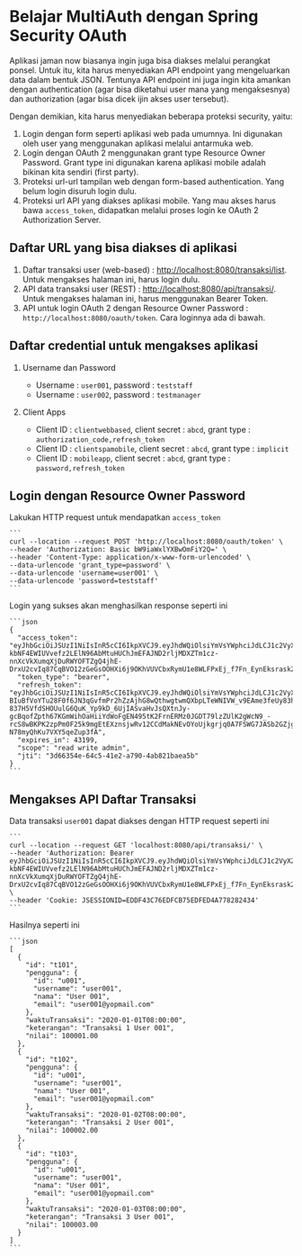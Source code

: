 # Belajar MultiAuth dengan Spring Security OAuth #

Aplikasi jaman now biasanya ingin juga bisa diakses melalui perangkat ponsel. Untuk itu, kita harus menyediakan API endpoint yang mengeluarkan data dalam bentuk JSON. Tentunya API endpoint ini juga ingin kita amankan dengan authentication (agar bisa diketahui user mana yang mengaksesnya) dan authorization (agar bisa dicek ijin akses user tersebut).

Dengan demikian, kita harus menyediakan beberapa proteksi security, yaitu:

1. Login dengan form seperti aplikasi web pada umumnya. Ini digunakan oleh user yang menggunakan aplikasi melalui antarmuka web.
2. Login dengan OAuth 2 menggunakan grant type Resource Owner Password. Grant type ini digunakan karena aplikasi mobile adalah bikinan kita sendiri (first party).
3. Proteksi url-url tampilan web dengan form-based authentication. Yang belum login disuruh login dulu.
4. Proteksi url API yang diakses aplikasi mobile. Yang mau akses harus bawa `access_token`, didapatkan melalui proses login ke OAuth 2 Authorization Server.

## Daftar URL yang bisa diakses di aplikasi ##

1. Daftar transaksi user (web-based) : [http://localhost:8080/transaksi/list](http://localhost:8080/transaksi/list). Untuk mengakses halaman ini, harus login dulu. 
2. API data transaksi user (REST) : [http://localhost:8080/api/transaksi/](http://localhost:8080/api/transaksi/). Untuk mengakses halaman ini, harus menggunakan Bearer Token.
3. API untuk login OAuth 2 dengan Resource Owner Password : `http://localhost:8080/oauth/token`. Cara loginnya ada di bawah.


## Daftar credential untuk mengakses aplikasi ##

1. Username dan Password

    * Username : `user001`, password : `teststaff`
    * Username : `user002`, password : `testmanager`

2. Client Apps

    * Client ID : `clientwebbased`, client secret : `abcd`, grant type : `authorization_code,refresh_token`
    * Client ID : `clientspamobile`, client secret : `abcd`, grant type : `implicit`
    * Client ID : `mobileapp`, client secret : `abcd`, grant type : `password,refresh_token`

## Login dengan Resource Owner Password ##

Lakukan HTTP request untuk mendapatkan `access_token`

    ```
    curl --location --request POST 'http://localhost:8080/oauth/token' \
    --header 'Authorization: Basic bW9iaWxlYXBwOmFiY2Q=' \
    --header 'Content-Type: application/x-www-form-urlencoded' \
    --data-urlencode 'grant_type=password' \
    --data-urlencode 'username=user001' \
    --data-urlencode 'password=teststaff'
    ```
   
Login yang sukses akan menghasilkan response seperti ini
    
    ```json
    {
      "access_token": "eyJhbGciOiJSUzI1NiIsInR5cCI6IkpXVCJ9.eyJhdWQiOlsiYmVsYWphciJdLCJ1c2VyX25hbWUiOiJ1c2VyMDAxIiwic2NvcGUiOlsicmVhZCIsIndyaXRlIiwiYWRtaW4iXSwiZXhwIjoxNTg5Mzg1OTIyLCJhdXRob3JpdGllcyI6WyJWSUVXX1RSQU5TQUtTSSJdLCJqdGkiOiIzZDY2MzU0ZS02NGM1LTQxZTItYTc5MC00YWI4MjFiYWVhNWIiLCJjbGllbnRfaWQiOiJtb2JpbGVhcHAifQ.WWVOD9ivEf1nRZgSZ3uIWQBrTGfgsufgG28ZOLWQwW2h8wV_4z3JdJp87lsAkSoNYXD1xko1dwjSe0tz1Uw5ex9u12o4uwECn0ofkzZGi3q7jDd6pD3ypHBCyr1J-kbNF4EWIUVvefz2LElN96AbMtuHUChJmEFAJND2rljMDXZTm1cz-nnXcVkXumqXjDuRWYOFTZgQ4jhE-DrxU2cvIq87CqBVO12zGeGsOOHXi6j9OKhVUVCbxRymU1e8WLFPxEj_f7Fn_EynEksrask2GTw7GghFL5WGalHI_3lGOp9PgA7dJnd1pKWFxZspQj78EqwO8cZTAETZLeBtcL5mFg",
      "token_type": "bearer",
      "refresh_token": "eyJhbGciOiJSUzI1NiIsInR5cCI6IkpXVCJ9.eyJhdWQiOlsiYmVsYWphciJdLCJ1c2VyX25hbWUiOiJ1c2VyMDAxIiwic2NvcGUiOlsicmVhZCIsIndyaXRlIiwiYWRtaW4iXSwiYXRpIjoiM2Q2NjM1NGUtNjRjNS00MWUyLWE3OTAtNGFiODIxYmFlYTViIiwiZXhwIjoxNTkxOTM0NzIyLCJhdXRob3JpdGllcyI6WyJWSUVXX1RSQU5TQUtTSSJdLCJqdGkiOiI3ODFiNmY3ZC1iM2JhLTQyNTItODI5Ny05MTUwOGRlNWM2YmUiLCJjbGllbnRfaWQiOiJtb2JpbGVhcHAifQ.YAX3vRbGdiHM0HcG9itISGJ1XxmEmzUJsYh5-BIuBfVoYTu28F0f6JN3qGvfmPr2hZzAjhG8wQthwgtwmQXbpLTeWNIVW_v9EAme3feUy83h1Kd8kChg-837H5VfdSHOUulG6QuK_Yp9kD_6UjIASvaHvJsQXtnJy-gcBqofZpth67KGmWihOaHiiYdWoFgEN495tK2FrnERMz0JGDT79lzZUlK2gWcN9_-rcS8wBKPK2zpPm0F25k9mgEtEXznsjwRv12CCdMakNEvOYoUjkgrjq0A7FSWG7JASb2GZjggDRpXTSYd0tzWrGGvm67o-N78myQhKu7VXY5qeZup3fA",
      "expires_in": 43199,
      "scope": "read write admin",
      "jti": "3d66354e-64c5-41e2-a790-4ab821baea5b"
    }
    ```

## Mengakses API Daftar Transaksi ##

Data transaksi `user001` dapat diakses dengan HTTP request seperti ini 

    ```
    curl --location --request GET 'localhost:8080/api/transaksi/' \
    --header 'Authorization: Bearer eyJhbGciOiJSUzI1NiIsInR5cCI6IkpXVCJ9.eyJhdWQiOlsiYmVsYWphciJdLCJ1c2VyX25hbWUiOiJ1c2VyMDAxIiwic2NvcGUiOlsicmVhZCIsIndyaXRlIiwiYWRtaW4iXSwiZXhwIjoxNTg5Mzg1OTIyLCJhdXRob3JpdGllcyI6WyJWSUVXX1RSQU5TQUtTSSJdLCJqdGkiOiIzZDY2MzU0ZS02NGM1LTQxZTItYTc5MC00YWI4MjFiYWVhNWIiLCJjbGllbnRfaWQiOiJtb2JpbGVhcHAifQ.WWVOD9ivEf1nRZgSZ3uIWQBrTGfgsufgG28ZOLWQwW2h8wV_4z3JdJp87lsAkSoNYXD1xko1dwjSe0tz1Uw5ex9u12o4uwECn0ofkzZGi3q7jDd6pD3ypHBCyr1J-kbNF4EWIUVvefz2LElN96AbMtuHUChJmEFAJND2rljMDXZTm1cz-nnXcVkXumqXjDuRWYOFTZgQ4jhE-DrxU2cvIq87CqBVO12zGeGsOOHXi6j9OKhVUVCbxRymU1e8WLFPxEj_f7Fn_EynEksrask2GTw7GghFL5WGalHI_3lGOp9PgA7dJnd1pKWFxZspQj78EqwO8cZTAETZLeBtcL5mFg' \
    --header 'Cookie: JSESSIONID=EDDF43C76EDFCB75EDFED4A778282434'
    ```

Hasilnya seperti ini

    ```json
    [
      {
        "id": "t101",
        "pengguna": {
          "id": "u001",
          "username": "user001",
          "nama": "User 001",
          "email": "user001@yopmail.com"
        },
        "waktuTransaksi": "2020-01-01T08:00:00",
        "keterangan": "Transaksi 1 User 001",
        "nilai": 100001.00
      },
      {
        "id": "t102",
        "pengguna": {
          "id": "u001",
          "username": "user001",
          "nama": "User 001",
          "email": "user001@yopmail.com"
        },
        "waktuTransaksi": "2020-01-02T08:00:00",
        "keterangan": "Transaksi 2 User 001",
        "nilai": 100002.00
      },
      {
        "id": "t103",
        "pengguna": {
          "id": "u001",
          "username": "user001",
          "nama": "User 001",
          "email": "user001@yopmail.com"
        },
        "waktuTransaksi": "2020-01-03T08:00:00",
        "keterangan": "Transaksi 3 User 001",
        "nilai": 100003.00
      }
    ]
    ```